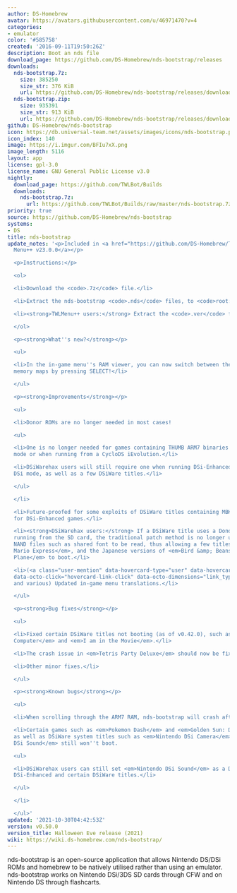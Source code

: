 ```yaml
---
author: DS-Homebrew
avatar: https://avatars.githubusercontent.com/u/46971470?v=4
categories:
- emulator
color: '#585758'
created: '2016-09-11T19:50:26Z'
description: Boot an nds file
download_page: https://github.com/DS-Homebrew/nds-bootstrap/releases
downloads:
  nds-bootstrap.7z:
    size: 385250
    size_str: 376 KiB
    url: https://github.com/DS-Homebrew/nds-bootstrap/releases/download/v0.50.0/nds-bootstrap.7z
  nds-bootstrap.zip:
    size: 935391
    size_str: 913 KiB
    url: https://github.com/DS-Homebrew/nds-bootstrap/releases/download/v0.50.0/nds-bootstrap.zip
github: DS-Homebrew/nds-bootstrap
icon: https://db.universal-team.net/assets/images/icons/nds-bootstrap.png
icon_index: 140
image: https://i.imgur.com/BFIu7xX.png
image_length: 5116
layout: app
license: gpl-3.0
license_name: GNU General Public License v3.0
nightly:
  download_page: https://github.com/TWLBot/Builds
  downloads:
    nds-bootstrap.7z:
      url: https://github.com/TWLBot/Builds/raw/master/nds-bootstrap.7z
priority: true
source: https://github.com/DS-Homebrew/nds-bootstrap
systems:
- DS
title: nds-bootstrap
update_notes: '<p>Included in <a href="https://github.com/DS-Homebrew/TWiLightMenu/releases/tag/v23.0.0"><strong>TW</strong>i<strong>L</strong>ight
  Menu++ v23.0.0</a></p>

  <p>Instructions:</p>

  <ol>

  <li>Download the <code>.7z</code> file.</li>

  <li>Extract the nds-bootstrap <code>.nds</code> files, to <code>root:/_nds</code>.</li>

  <li><strong>TWLMenu++ users:</strong> Extract the <code>.ver</code> file to <code>root:/_nds/TWiLightMenu</code>.</li>

  </ol>

  <p><strong>What''s new?</strong></p>

  <ul>

  <li>In the in-game menu''s RAM viewer, you can now switch between the ARM9 and ARM7
  memory maps by pressing SELECT!</li>

  </ul>

  <p><strong>Improvements</strong></p>

  <ul>

  <li>Donor ROMs are no longer needed in most cases!

  <ul>

  <li>One is no longer needed for games containing THUMB ARM7 binaries while in B4DS
  mode or when running from a CycloDS iEvolution.</li>

  <li>DSiWarehax users will still require one when running DSi-Enhanced titles in
  DSi mode, as well as a few DSiWare titles.</li>

  </ul>

  </li>

  <li>Future-proofed for some exploits of DSiWare titles containing MBK settings used
  for DSi-Enhanced games.</li>

  <li><strong>DSiWarehax users:</strong> If a DSiWare title uses a Donor ROM when
  running from the SD card, the traditional patch method is no longer used, allowing
  NAND files such as shared font to be read, thus allowing a few titles such as <em>Dr.
  Mario Express</em>, and the Japanese versions of <em>Bird &amp; Beans</em> and <em>Paper
  Plane</em> to boot.</li>

  <li>(<a class="user-mention" data-hovercard-type="user" data-hovercard-url="/users/Epicpkmn11/hovercard"
  data-octo-click="hovercard-link-click" data-octo-dimensions="link_type:self" href="https://github.com/Epicpkmn11">@Epicpkmn11</a>
  and various) Updated in-game menu translations.</li>

  </ul>

  <p><strong>Bug fixes</strong></p>

  <ul>

  <li>Fixed certain DSiWare titles not booting (as of v0.42.0), such as <em>Petit
  Computer</em> and <em>I am in the Movie</em>.</li>

  <li>The crash issue in <em>Tetris Party Deluxe</em> should now be fixed.</li>

  <li>Other minor fixes.</li>

  </ul>

  <p><strong>Known bugs</strong></p>

  <ul>

  <li>When scrolling through the ARM7 RAM, nds-bootstrap will crash after a few seconds.</li>

  <li>Certain games such as <em>Pokemon Dash</em> and <em>Golden Sun: Dark Dawn</em>,
  as well as DSiWare system titles such as <em>Nintendo DSi Camera</em> and <em>Nintendo
  DSi Sound</em> still won''t boot.

  <ul>

  <li>DSiWarehax users can still set <em>Nintendo DSi Sound</em> as a Donor ROM for
  DSi-Enhanced and certain DSiWare titles.</li>

  </ul>

  </li>

  </ul>'
updated: '2021-10-30T04:42:53Z'
version: v0.50.0
version_title: Halloween Eve release (2021)
wiki: https://wiki.ds-homebrew.com/nds-bootstrap/
---
```

nds-bootstrap is an open-source application that allows Nintendo DS/DSi ROMs and homebrew to be natively utilised rather than using an emulator. nds-bootstrap works on Nintendo DSi/3DS SD cards through CFW and on Nintendo DS through flashcarts.